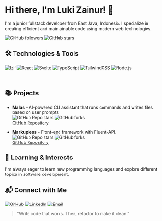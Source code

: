 # Hi there, I'm Luki Zainur! 👋

I'm a junior fullstack developer from East Java, Indonesia. I specialize in creating efficient and maintainable code using modern web technologies.

![GitHub followers](https://img.shields.io/github/followers/lzif?style=social)
![GitHub stars](https://img.shields.io/github/stars/lzif?style=social)

## 🛠️ Technologies & Tools

<p><img align="left" src="https://github-readme-stats.vercel.app/api/top-langs?username=lzif&show_icons=true&locale=en&layout=compact" alt="lzif" /></p>

![React](https://img.shields.io/badge/-React-61DAFB?style=flat&logo=react&logoColor=white)
![Svelte](https://img.shields.io/badge/-Svelte-FF3E00?style=flat&logo=svelte&logoColor=white)
![TypeScript](https://img.shields.io/badge/-TypeScript-007ACC?style=flat&logo=typescript&logoColor=white)
![TailwindCSS](https://img.shields.io/badge/-TailwindCSS-38B2AC?style=flat&logo=tailwind-css&logoColor=white)
![Node.js](https://img.shields.io/badge/-Node.js-339933?style=flat&logo=node.js&logoColor=white)

<br/>

## 📚 Projects
- **Malas** - AI-powered CLI assistant that runs commands and writes files based on user prompts.  
  ![GitHub Repo stars](https://img.shields.io/github/stars/lzif/malas?style=social)
  ![GitHub forks](https://img.shields.io/github/forks/lzif/malas?style=social)  
  [GitHub Repository](https://github.com/lzif/malas)
  
- **Markupless** - Front-end framework with Fluent-API.  
  ![GitHub Repo stars](https://img.shields.io/github/stars/lzif/markupless?style=social)
  ![GitHub forks](https://img.shields.io/github/forks/lzif/markupless?style=social)  
  [GitHub Repository](https://github.com/lzif/markupless)

## 🌱 Learning & Interests
I'm always eager to learn new programming languages and explore different topics in software development.

## 📬 Connect with Me
[![GitHub](https://img.shields.io/badge/GitHub-lzif-181717?style=flat&logo=github&logoColor=white)](https://github.com/lzif)
[![LinkedIn](https://img.shields.io/badge/LinkedIn-Connect-blue?style=flat&logo=linkedin&logoColor=white)]([https://www.linkedin.com/in/your-profile](https://linkedin.com/in/luki-zainur-ismawan-53b138255))
[![Email](https://img.shields.io/badge/Email-Contact%20Me-D14836?style=flat&logo=gmail&logoColor=white)](mailto:lukyfriendly@gmail.com)

> "Write code that works. Then, refactor to make it clean."
